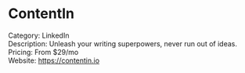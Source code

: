 # ContentIn

Category: LinkedIn  
Description: Unleash your writing superpowers, never run out of ideas.  
Pricing: From $29/mo  
Website: https://contentin.io
